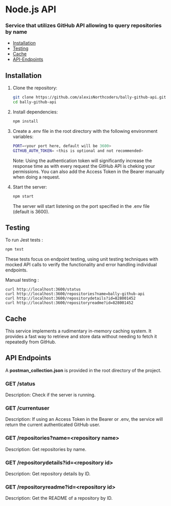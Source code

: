 # Node.js API
### Service that utilizes GitHub API allowing to query repositories by name

- [Installation](#installation)
- [Testing](#testing)
- [Cache](#cache)
- [API-Endpoints](#api-endpoints)

## Installation

1. Clone the repository:
   ```sh
   git clone https://github.com/alexisNorthcoders/bally-github-api.git
   cd bally-github-api
2. Install dependencies:
   ```sh
   npm install
3. Create a .env file in the root directory with the following environment variables:
   ```sh
   PORT=<your port here, default will be 3600>
   GITHUB_AUTH_TOKEN= <this is optional and not recommended>
   ```
    Note: Using the authentication token will significantly increase the response time as with every request the GitHub API is cheking your permissions. You can also add the Access Token in the Bearer manually when doing a request.

4. Start the server:
   ```sh
   npm start
   ```
    The server will start listening on the port specified in the .env file (default is 3600).

## Testing
To run Jest tests :
   ```sh
   npm test
   ```
These tests focus on endpoint testing, using unit testing techniques with mocked API calls to verify the functionality and error handling individual endpoints.

Manual testing :
```
curl http://localhost:3600/status
curl http://localhost:3600/repositories?name=bally-github-api
curl http://localhost:3600/repositorydetails?id=828001452
curl http://localhost:3600/repositoryreadme?id=828001452
```

## Cache
This service implements a rudimentary in-memory caching system.
It provides a fast way to retrieve and store data without needing to fetch it repeatedly from GitHub.

## API Endpoints
A **postman_collection.json** is provided in the root directory of the project.

### GET /status

Description: Check if the server is running.

### GET /currentuser

Description: If using an Access Token in the Bearer or .env, the service will return the current authenticated GitHub user. 

### GET /repositories?name=\<repository name>

Description: Get repositories by name.

### GET /repositorydetails?id=\<repository id>

Description: Get repository details by ID.

### GET /repositoryreadme?id=\<repository id>

Description: Get the README of a repository by ID.
